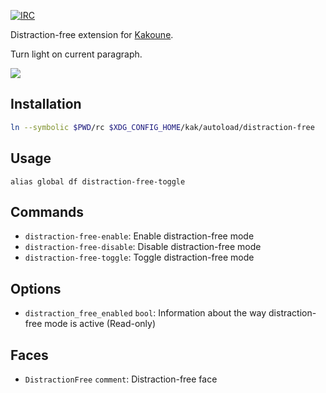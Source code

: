 [![IRC][IRC Badge]][IRC]

Distraction-free extension for [Kakoune][].

Turn light on current paragraph.

[![][Demo]][Demo Page]

Installation
------------

``` sh
ln --symbolic $PWD/rc $XDG_CONFIG_HOME/kak/autoload/distraction-free
```

Usage
-----

``` kak
alias global df distraction-free-toggle
```

Commands
--------

- `distraction-free-enable`: Enable distraction-free mode
- `distraction-free-disable`: Disable distraction-free mode
- `distraction-free-toggle`: Toggle distraction-free mode

Options
-------

- `distraction_free_enabled` `bool`: Information about the way distraction-free mode is active (Read-only)

Faces
-----

- `DistractionFree` `comment`: Distraction-free face

[Kakoune]: http://kakoune.org
[IRC]: https://webchat.freenode.net?channels=kakoune
[IRC Badge]: https://img.shields.io/badge/IRC-%23kakoune-blue.svg
[Demo Page]: https://imgur.com/k76oMfu
[Demo]: https://i.imgur.com/k76oMfu.gif
